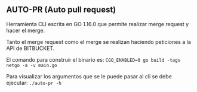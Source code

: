 ## AUTO-PR (Auto pull request)

Herramienta CLI escrita en GO 1.16.0 que permite realizar merge request y hacer el merge.

Tanto el merge request como el merge se realizan haciendo peticiones a la API de BITBUCKET.

El comando para construir el binario es:
```CGO_ENABLED=0 go build -tags netgo -a -v main.go```

Para visualizar los argumentos que se le puede pasar al cli se debe ejecutar:
```./auto-pr -h```